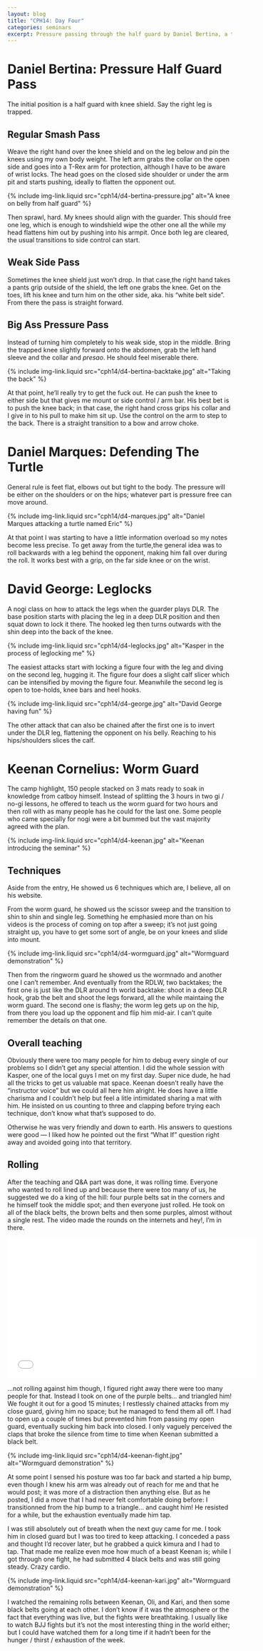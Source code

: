 ```yaml
---
layout: blog
title: "CPH14: Day Four"
categories: seminars
excerpt: Pressure passing through the half guard by Daniel Bertina, a turtle defense by Daniel Marques. A primer on leglocks by David George in the afternoon, and the Keenan Cornelius seminar!
---
```

# Daniel Bertina: Pressure Half Guard Pass

The initial position is a half guard with knee shield. Say the right leg is trapped.

## Regular Smash Pass

Weave the right hand over the knee shield and on the leg below and pin the knees using my own body weight. The left arm grabs the collar on the open side and goes into a T-Rex arm for protection, although I have to be aware of wrist locks. The head goes on the closed side shoulder or under the arm pit and starts pushing, ideally to flatten the opponent out.

{% include img-link.liquid src="cph14/d4-bertina-pressure.jpg" alt="A knee on belly from half guard" %}

Then sprawl, hard. My knees should align with the guarder. This should free one leg, which is enough to windshield wipe the other one all the while my head flattens him out by pushing into his armpit. Once both leg are cleared, the usual transitions to side control can start.

## Weak Side Pass

Sometimes the knee shield just won’t drop. In that case,the right hand takes a pants grip outside of the shield, the left one grabs the knee. Get on the toes, lift his knee and turn him on the other side, aka. his “white belt side”. From there the pass is straight forward.

## Big Ass Pressure Pass

Instead of turning him completely to his weak side, stop in the middle. Bring the trapped knee slightly forward onto the abdomen, grab the left hand sleeve and the collar and *presao*. He should feel miserable there.

{% include img-link.liquid src="cph14/d4-bertina-backtake.jpg" alt="Taking the back" %}

At that point, he’ll really try to get the fuck out. He can push the knee to either side but that gives me mount or side control / arm bar. His best bet is to push the knee back; in that case, the right hand cross grips his collar and I give in to his pull to make him sit up. Use the control on the arm to step to the back. There is a straight transition to a bow and arrow choke.


<a name="marques"></a>

# Daniel Marques: Defending The Turtle

General rule is feet flat, elbows out but tight to the body. The pressure will be either on the shoulders or on the hips; whatever part is pressure free can move around.

{% include img-link.liquid src="cph14/d4-marques.jpg" alt="Daniel Marques attacking a turtle named Eric" %}

At that point I was starting to have a little information overload so my notes become less precise. To get away from the turtle,the general idea was  to roll backwards with a leg behind the opponent, making him fall over during the roll. It works best with a grip, on the far side knee or on the wrist.

<a name="george"></a>

# David George: Leglocks

A nogi class on how to attack the legs when the guarder plays DLR. The base position starts with placing the leg in a deep DLR position and then squat down to lock it there. The hooked leg then turns outwards with the shin deep into the back of the knee.

{% include img-link.liquid src="cph14/d4-leglocks.jpg" alt="Kasper in the process of leglocking me" %}

The easiest attacks start with locking a figure four with the leg and diving on the second leg, hugging it. The figure four does a slight calf slicer which can be intensified by moving the figure four. Meanwhile the second leg is open to toe-holds, knee bars and heel hooks.

{% include img-link.liquid src="cph14/d4-george.jpg" alt="David George having fun" %}

The other attack that can also be chained after the first one is to invert under the DLR leg, flattening the opponent on his belly. Reaching to his hips/shoulders slices the calf.


# Keenan Cornelius: Worm Guard

The camp highlight, 150 people stacked on 3 mats ready to soak in knowledge from catboy himself. Instead of splitting the 3 hours in two gi / no-gi lessons, he offered to teach us the worm guard for two hours and then roll with as many people has he could for the last one. Some people who came specially for nogi were a bit bummed but the vast majority agreed with the plan.

{% include img-link.liquid src="cph14/d4-keenan.jpg" alt="Keenan introducing the seminar" %}

## Techniques

Aside from the entry, He showed us 6 techniques which are, I believe, all on his website.

From the worm guard, he showed us the scissor sweep and the transition to shin to shin and single leg. Something he emphasied more than on his videos is the process of coming on top after a sweep; it’s not just going straight up, you have to get some sort of angle, be on your knees and slide into mount.

{% include img-link.liquid src="cph14/d4-wormguard.jpg" alt="Wormguard demonstration" %}

Then from the ringworm guard he showed us the wormnado and another one I can’t remember. And eventually from the RDLW, two backtakes; the first one is just like the DLR around th world backtake: shoot in a deep DLR hook, grab the belt and shoot the legs forward, all the while maintaing the worm guard. The second one is flashy; the worm leg gets up on the hip, from there you load up the opponent and flip him mid-air. I can’t quite remember the details on that one.

## Overall teaching

Obviously there were too many people for him to debug every single of our problems so I didn’t get any special attention. I did the whole session with Kasper, one of the local guys I met on my first day. Super nice dude, he had all the tricks to get us valuable mat space. Keenan doesn’t really have the “instructor voice” but we could all here him alright. He does have a little charisma and I couldn’t help but feel a litle intimidated sharing a mat with him. He insisted on us counting to three and clapping before trying each technique, don’t know what that’s supposed to do.

Otherwise he was very friendly and down to earth. His answers to questions were good — I liked how he pointed out the first “What If” question right away and avoided going into that territory.

## Rolling

After the teaching and Q&A part was done, it was rolling time. Everyone who wanted to roll lined up and because there were too many of us, he suggested we do a king of the hill: four purple belts sat in the corners and he himself took the middle spot; and then everyone just rolled. He took on all of the black belts, the brown belts and then some purples, almost without a single rest. The video made the rounds on the internets and hey!, I’m in there.

<iframe width="560" height="315" src="//www.youtube.com/embed/nXjPKwU1hZs" frameborder="0" allowfullscreen></iframe>

<a name="fight"></a>
…not rolling against him though, I figured right away there were too many people for that. Instead I took on one of the purple belts… and triangled him! We fought it out for a good 15 minutes; I restlessly chained attacks from my close guard, giving him no space; but he managed to fend them all off. I had to open up a couple of times but prevented him from passing my open guard, eventually sucking him back into closed. I only vaguely perceived the claps that broke the silence from time to time when Keenan submitted a black belt.

{% include img-link.liquid src="cph14/d4-keenan-fight.jpg" alt="Wormguard demonstration" %}

At some point I sensed his posture was too far back and started a hip bump, even though I knew his arm was already out of reach for me and that he would post; it was more of a distraction then anything else. But as he posted, I did a move that I had never felt comfortable doing before: I transitionned from the hip bump to a triangle… and caught him! He resisted for a while, but the exhaustion eventually made him tap.

I was still absolutely out of breath when the next guy came for me. I took him in closed guard but I was too tired to keep attacking. I conceded a pass and thought I’d recover later, but he grabbed a quick kimura and I had to tap. That made me realize even moe how much of a beast Keenan is; while I got through one fight, he had submitted 4 black belts and was still going steady. Crazy cardio.

{% include img-link.liquid src="cph14/d4-keenan-kari.jpg" alt="Wormguard demonstration" %}

I watched the remaining rolls between Keenan, Oli, and Kari, and then some black belts going at each other. I don’t know if it was the atmosphere or the fact that everything was live, but the fights were breathtaking. I usually like to watch BJJ fights but it’s not the most interesting thing in the world either; but I could have watched them for a long time if it hadn’t been for the hunger / thirst / exhaustion of the week.